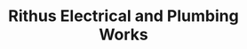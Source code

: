 ---
title: "Rithus Electrical and Plumbing Works"
url: /kadampanad/rithus-electrical-and-plumbing-works/
shop: electrical
---